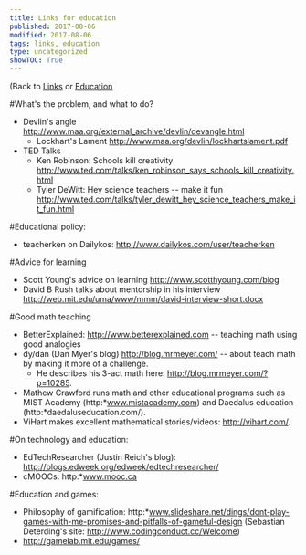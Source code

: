 ```yaml
---
title: Links for education
published: 2017-08-06
modified: 2017-08-06
tags: links, education
type: uncategorized
showTOC: True
---
```




(Back to [Links](Links.html) or [Education](Education.html)

#What's the problem, and what to do?
+ Devlin's angle http://www.maa.org/external_archive/devlin/devangle.html
    + Lockhart's Lament http://www.maa.org/devlin/lockhartslament.pdf
+ TED Talks
    + Ken Robinson: Schools kill creativity http://www.ted.com/talks/ken_robinson_says_schools_kill_creativity.html
    + Tyler DeWitt: Hey science teachers -- make it fun http://www.ted.com/talks/tyler_dewitt_hey_science_teachers_make_it_fun.html

#Educational policy:
+ teacherken on Dailykos: http://www.dailykos.com/user/teacherken

#Advice for learning
+ Scott Young's advice on learning http://www.scotthyoung.com/blog
+ David B Rush talks about mentorship in his interview http://web.mit.edu/uma/www/mmm/david-interview-short.docx

#Good math teaching
+ BetterExplained: http://www.betterexplained.com -- teaching math using good analogies
+ dy/dan (Dan Myer's blog) http://blog.mrmeyer.com/ -- about teach math by making it more of a challenge.
    + He describes his 3-act math here: http://blog.mrmeyer.com/?p=10285.
+ Mathew Crawford runs math and other educational programs such as MIST Academy (http:*www.mistacademy.com) and Daedalus education (http:*daedaluseducation.com/).
+ ViHart makes excellent mathematical stories/videos: http://vihart.com/.

#On technology and education: 
+ EdTechResearcher (Justin Reich's blog): http://blogs.edweek.org/edweek/edtechresearcher/
+ cMOOCs: http:*www.mooc.ca

#Education and games:
+ Philosophy of gamification: http:*www.slideshare.net/dings/dont-play-games-with-me-promises-and-pitfalls-of-gameful-design (Sebastian Deterding's site: http://www.codingconduct.cc/Welcome)
+ http://gamelab.mit.edu/games/



